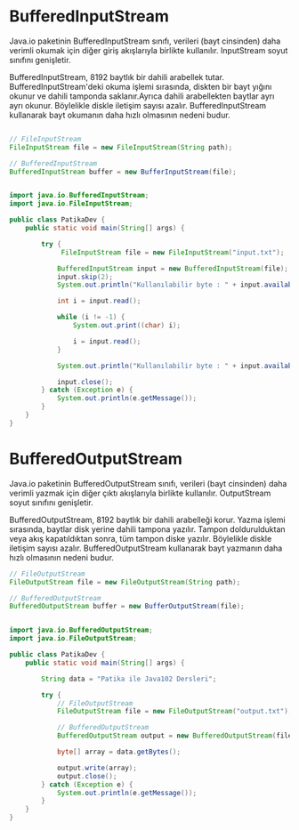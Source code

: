 # BufferedInputStream

Java.io paketinin BufferedInputStream sınıfı, verileri (bayt cinsinden) daha verimli okumak için diğer giriş akışlarıyla birlikte kullanılır. InputStream soyut sınıfını genişletir.

BufferedInputStream, 8192 baytlık bir dahili arabellek tutar. BufferedInputStream'deki okuma işlemi sırasında, diskten bir bayt yığını okunur ve dahili tamponda saklanır.Ayrıca dahili arabellekten baytlar ayrı ayrı okunur. Böylelikle diskle iletişim sayısı azalır. BufferedInputStream kullanarak bayt okumanın daha hızlı olmasının nedeni budur.

````java

// FileInputStream
FileInputStream file = new FileInputStream(String path);

// BufferedInputStream
BufferedInputStream buffer = new BufferInputStream(file);

````

````java

import java.io.BufferedInputStream;
import java.io.FileInputStream;

public class PatikaDev {
    public static void main(String[] args) {

        try {
             FileInputStream file = new FileInputStream("input.txt");

            BufferedInputStream input = new BufferedInputStream(file);
            input.skip(2);
            System.out.println("Kullanılabilir byte : " + input.available());

            int i = input.read();

            while (i != -1) {
                System.out.print((char) i);

                i = input.read();
            }

            System.out.println("Kullanılabilir byte : " + input.available());

            input.close();
        } catch (Exception e) {
            System.out.println(e.getMessage());
        }
    }
}

````

# BufferedOutputStream

Java.io paketinin BufferedOutputStream sınıfı, verileri (bayt cinsinden) daha verimli yazmak için diğer çıktı akışlarıyla birlikte kullanılır. OutputStream
soyut sınıfını genişletir.

BufferedOutputStream, 8192 baytlık bir dahili arabelleği korur. Yazma işlemi sırasında, baytlar disk yerine dahili tampona yazılır. Tampon doldurulduktan veya akış kapatıldıktan sonra, tüm tampon diske yazılır. Böylelikle diskle iletişim sayısı azalır. BufferedOutputStream kullanarak bayt yazmanın daha hızlı olmasının nedeni budur.

````java
// FileOutputStream
FileOutputStream file = new FileOutputStream(String path);

// BufferedOutputStream
BufferedOutputStream buffer = new BufferOutputStream(file);
````

````java

import java.io.BufferedOutputStream;
import java.io.FileOutputStream;

public class PatikaDev {
    public static void main(String[] args) {

        String data = "Patika ile Java102 Dersleri";

        try {
            // FileOutputStream
            FileOutputStream file = new FileOutputStream("output.txt");

            // BufferedOutputStream
            BufferedOutputStream output = new BufferedOutputStream(file);

            byte[] array = data.getBytes();

            output.write(array);
            output.close();
        } catch (Exception e) {
            System.out.println(e.getMessage());
        }
    }
}


````
